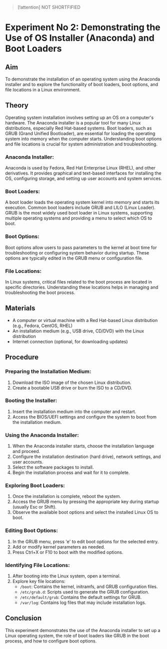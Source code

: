 > [!attention] NOT SHORTFIFIED

# Experiment No 2: Demonstrating the Use of OS Installer (Anaconda) and Boot Loaders

## Aim
To demonstrate the installation of an operating system using the Anaconda installer and to explore the functionality of boot loaders, boot options, and file locations in a Linux environment.

## Theory
Operating system installation involves setting up an OS on a computer's hardware. The Anaconda installer is a popular tool for many Linux distributions, especially Red Hat-based systems. Boot loaders, such as GRUB (Grand Unified Bootloader), are essential for loading the operating system into memory when the computer starts. Understanding boot options and file locations is crucial for system administration and troubleshooting.

### Anaconda Installer:
Anaconda is used by Fedora, Red Hat Enterprise Linux (RHEL), and other derivatives. It provides graphical and text-based interfaces for installing the OS, configuring storage, and setting up user accounts and system services.

### Boot Loaders:
A boot loader loads the operating system kernel into memory and starts its execution. Common boot loaders include GRUB and LILO (Linux Loader). GRUB is the most widely used boot loader in Linux systems, supporting multiple operating systems and providing a menu to select which OS to boot.

### Boot Options:
Boot options allow users to pass parameters to the kernel at boot time for troubleshooting or configuring system behavior during startup. These options are typically edited in the GRUB menu or configuration file.

### File Locations:
In Linux systems, critical files related to the boot process are located in specific directories. Understanding these locations helps in managing and troubleshooting the boot process.

## Materials
- A computer or virtual machine with a Red Hat-based Linux distribution (e.g., Fedora, CentOS, RHEL)
- An installation medium (e.g., USB drive, CD/DVD) with the Linux distribution
- Internet connection (optional, for downloading updates)

## Procedure

### Preparing the Installation Medium:
1. Download the ISO image of the chosen Linux distribution.
2. Create a bootable USB drive or burn the ISO to a CD/DVD.

### Booting the Installer:
1. Insert the installation medium into the computer and restart.
2. Access the BIOS/UEFI settings and configure the system to boot from the installation medium.

### Using the Anaconda Installer:
1. When the Anaconda installer starts, choose the installation language and proceed.
2. Configure the installation destination (hard drive), network settings, and user accounts.
3. Select the software packages to install.
4. Begin the installation process and wait for it to complete.

### Exploring Boot Loaders:
1. Once the installation is complete, reboot the system.
2. Access the GRUB menu by pressing the appropriate key during startup (usually Esc or Shift).
3. Observe the available boot options and select the installed Linux OS to boot.

### Editing Boot Options:
1. In the GRUB menu, press 'e' to edit boot options for the selected entry.
2. Add or modify kernel parameters as needed.
3. Press Ctrl+X or F10 to boot with the modified options.

### Identifying File Locations:
1. After booting into the Linux system, open a terminal.
2. Explore key file locations:
   - `/boot`: Contains the kernel, initramfs, and GRUB configuration files.
   - `/etc/grub.d`: Scripts used to generate the GRUB configuration.
   - `/etc/default/grub`: Contains the default settings for GRUB.
   - `/var/log`: Contains log files that may include installation logs.

## Conclusion
This experiment demonstrates the use of the Anaconda installer to set up a Linux operating system, the role of boot loaders like GRUB in the boot process, and how to configure boot options.